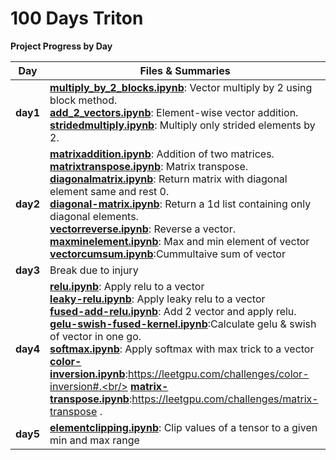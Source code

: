 # 100 Days Triton

**Project Progress by Day**

| **Day**  | **Files & Summaries**                                                                                                                                                                                                                                                                                                                                                                                                                                                                                                                                                                                                                                                                               |
| -------- | --------------------------------------------------------------------------------------------------------------------------------------------------------------------------------------------------------------------------------------------------------------------------------------------------------------------------------------------------------------------------------------------------------------------------------------------------------------------------------------------------------------------------------------------------------------------------------------------------------------------------------------------------------------------------------------------------- |
| **day1** | [**multiply_by_2_blocks.ipynb**](day1/multiply_by_2_blocks.ipynb): Vector multiply by 2 using block method.<br/>[**add_2_vectors.ipynb**](day1/add_2_vector.ipynb): Element-wise vector addition.<br/>[**stridedmultiply.ipynb**](day1/stridedmultiply.ipynb): Multiply only strided elements by 2.                                                                                                                                                                                                                                                                                                                                                                                                 |
| **day2** | [**matrixaddition.ipynb**](day2/matrixaddition.ipynb): Addition of two matrices.<br/>[**matrixtranspose.ipynb**](day2/matrixtranspose.ipynb): Matrix transpose.<br/> [**diagonalmatrix.ipynb**](day2/diagonalmatrix.ipynb): Return matrix with diagonal element same and rest 0.<br/> [**diagonal-matrix.ipynb**](day2/diagonal-matrix.ipynb): Return a 1d list containing only diagonal elements.<br/> [**vectorreverse.ipynb**](day2/vectorreverse.ipynb): Reverse a vector.<br/> [**maxminelement.ipynb**](day2/maxminelement.ipynb): Max and min element of vector<br/> [**vectorcumsum.ipynb**](day2/vectorcumsum.ipynb):Cummultaive sum of vector<br/>                                        |
| **day3** | Break due to injury                                                                                                                                                                                                                                                                                                                                                                                                                                                                                                                                                                                                                                                                                 |
| **day4** | [**relu.ipynb**](day4/relu-vector.ipynb): Apply relu to a vector<br/>[**leaky-relu.ipynb**](day4/leaky-relu-vector.ipynb): Apply leaky relu to a vector<br/> [**fused-add-relu.ipynb**](day4/fused-add-relu.ipynb): Add 2 vector and apply relu.<br/> [**gelu-swish-fused-kernel.ipynb**](day4/gelu-swish-fused-kernel.ipynb):Calculate gelu & swish of vector in one go.<br/> [**softmax.ipynb**](day4/softmax.ipynb): Apply softmax with max trick to a vector<br/> [**color-inversion.ipynb**](day4/color-inversion.ipynb):https://leetgpu.com/challenges/color-inversion#.<br/> [**matrix-transpose.ipynb**](day4/matrixtranspose.ipynb):https://leetgpu.com/challenges/matrix-transpose .<br/> |
| **day5** | [**elementclipping.ipynb**](day5/elementclipping.ipynb): Clip values of a tensor to a given min and max range<br/>                                                                                                                                                                                                                                                                                                                                                                                                                                                                                                                                                                                  |
